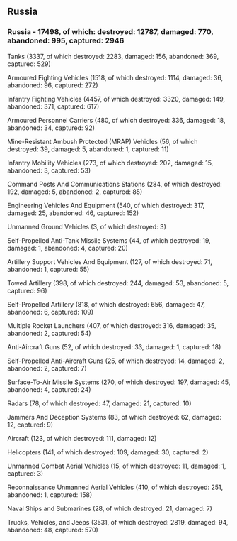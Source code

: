 
 
 ## Russia
 
 ### Russia - 17498, of which: destroyed: 12787, damaged: 770, abandoned: 995, captured: 2946

 

 

 Tanks (3337, of which destroyed: 2283, damaged: 156, abandoned: 369, captured: 529)

 Armoured Fighting Vehicles (1518, of which destroyed: 1114, damaged: 36, abandoned: 96, captured: 272)

 Infantry Fighting Vehicles (4457, of which destroyed: 3320, damaged: 149, abandoned: 371, captured: 617)

 Armoured Personnel Carriers (480, of which destroyed: 336, damaged: 18, abandoned: 34, captured: 92)

 Mine-Resistant Ambush Protected (MRAP) Vehicles (56, of which destroyed: 39, damaged: 5, abandoned: 1, captured: 11)

 Infantry Mobility Vehicles (273, of which destroyed: 202, damaged: 15, abandoned: 3, captured: 53)

 Command Posts And Communications Stations (284, of which destroyed: 192, damaged: 5, abandoned: 2, captured: 85)

 Engineering Vehicles And Equipment (540, of which destroyed: 317, damaged: 25, abandoned: 46, captured: 152)

 Unmanned Ground Vehicles (3, of which destroyed: 3)

 Self-Propelled Anti-Tank Missile Systems (44, of which destroyed: 19, damaged: 1, abandoned: 4, captured: 20)

 Artillery Support Vehicles And Equipment (127, of which destroyed: 71, abandoned: 1, captured: 55)

 Towed Artillery (398, of which destroyed: 244, damaged: 53, abandoned: 5, captured: 96)

 Self-Propelled Artillery (818, of which destroyed: 656, damaged: 47, abandoned: 6, captured: 109)

 Multiple Rocket Launchers (407, of which destroyed: 316, damaged: 35, abandoned: 2, captured: 54)

 Anti-Aircraft Guns (52, of which destroyed: 33, damaged: 1, captured: 18)

 Self-Propelled Anti-Aircraft Guns (25, of which destroyed: 14, damaged: 2, abandoned: 2, captured: 7)

 Surface-To-Air Missile Systems (270, of which destroyed: 197, damaged: 45, abandoned: 4, captured: 24)

 Radars (78, of which destroyed: 47, damaged: 21, captured: 10)

 Jammers And Deception Systems (83, of which destroyed: 62, damaged: 12, captured: 9)

 Aircraft (123, of which destroyed: 111, damaged: 12)

 Helicopters (141, of which destroyed: 109, damaged: 30, captured: 2)

 Unmanned Combat Aerial Vehicles (15, of which destroyed: 11, damaged: 1, captured: 3)

 Reconnaissance Unmanned Aerial Vehicles (410, of which destroyed: 251, abandoned: 1, captured: 158)

 Naval Ships and Submarines (28, of which destroyed: 21, damaged: 7)

 Trucks, Vehicles, and Jeeps (3531, of which destroyed: 2819, damaged: 94, abandoned: 48, captured: 570)

